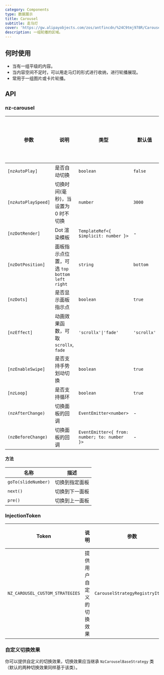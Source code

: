 ```yaml
---
category: Components
type: 数据展示
title: Carousel
subtitle: 走马灯
cover: 'https://gw.alipayobjects.com/zos/antfincdn/%24C9tmj978R/Carousel.svg'
description: 一组轮播的区域。
---
```



## 何时使用

- 当有一组平级的内容。
- 当内容空间不足时，可以用走马灯的形式进行收纳，进行轮播展现。
- 常用于一组图片或卡片轮播。


## API

### nz-carousel

| 参数                | 说明                                               | 类型                                         | 默认值      | 支持全局配置 |
| ------------------- | -------------------------------------------------- | -------------------------------------------- | ----------- | ------------ |
| `[nzAutoPlay]`      | 是否自动切换                                       | `boolean`                                    | `false`     | ✅            |
| `[nzAutoPlaySpeed]` | 切换时间(毫秒)，当设置为 0 时不切换                | `number`                                     | `3000`      | ✅            |
| `[nzDotRender]`     | Dot 渲染模板                                       | `TemplateRef<{ $implicit: number }>`         | -           |
| `[nzDotPosition]`   | 面板指示点位置，可选 `top` `bottom` `left` `right` | `string`                                     | `bottom`    | ✅            |
| `[nzDots]`          | 是否显示面板指示点                                 | `boolean`                                    | `true`      | ✅            |
| `[nzEffect]`        | 动画效果函数，可取 `scrollx`, `fade`               | `'scrollx'\|'fade'`                          | `'scrollx'` | ✅            |
| `[nzEnableSwipe]`   | 是否支持手势划动切换                               | `boolean`                                    | `true`      | ✅            |
| `[nzLoop]`          | 是否支持循环                                       | `boolean`                                    | `true`      | ✅            |
| `(nzAfterChange)`   | 切换面板的回调                                     | `EventEmitter<number>`                       | -           |
| `(nzBeforeChange)`  | 切换面板的回调                                     | `EventEmitter<{ from: number; to: number }>` | -           |

#### 方法

| 名称                | 描述           |
| ------------------- | -------------- |
| `goTo(slideNumber)` | 切换到指定面板 |
| `next()`            | 切换到下一面板 |
| `pre()`             | 切换到上一面板 |

### InjectionToken

| Token                           | 说明                     | 参数                             | 默认值 |
| ------------------------------- | ------------------------ | -------------------------------- | ------ |
| `NZ_CAROUSEL_CUSTOM_STRATEGIES` | 提供用户自定义的切换效果 | `CarouselStrategyRegistryItem[]` | -      |

### 自定义切换效果

你可以提供自定义的切换效果，切换效果应当继承 `NzCarouselBaseStrategy` 类（默认的两种切换效果同样基于该类）。
